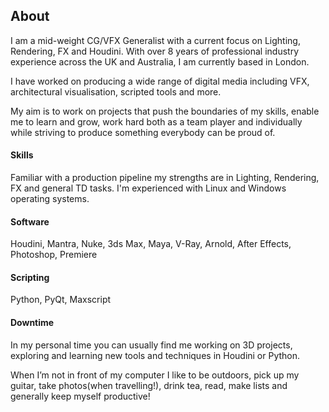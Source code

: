 ## About

I am a mid-weight CG/VFX Generalist with a current focus on Lighting, Rendering, 
FX and Houdini. With over 8 years of professional industry experience across 
the UK and Australia, I am currently based in London.

I have worked on producing a wide range of digital media including VFX, 
architectural visualisation, scripted tools and more.

My aim is to work on projects that push the boundaries of my skills, enable me 
to learn and grow, work hard both as a team player and individually while 
striving to produce something everybody can be proud of.

#### Skills

Familiar with a production pipeline my strengths are in Lighting, Rendering, FX 
and general TD tasks. I'm experienced with Linux and Windows operating systems. 

#### Software

Houdini, Mantra, Nuke, 3ds Max, Maya, V-Ray, Arnold, After Effects, Photoshop, Premiere

#### Scripting

Python, PyQt, Maxscript

#### Downtime

In my personal time you can usually find me working on 3D projects, exploring 
and learning new tools and techniques in Houdini or Python.

When I’m not in front of my computer I like to be outdoors, pick up my 
guitar, take photos(when travelling!), drink tea, read, make lists and generally 
keep myself productive!
